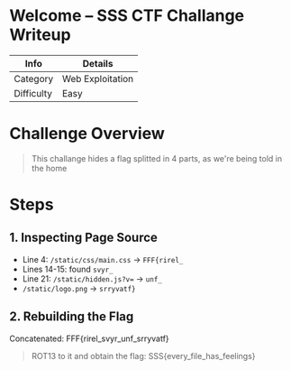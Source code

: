 #  Welcome – SSS CTF Challange Writeup

| Info        | Details            |
|-------------|--------------------|
| Category    | Web Exploitation    |
| Difficulty  | Easy                |


#  Challenge Overview

> This challange hides a flag splitted in 4 parts, as we're being told in the home


#  Steps

## 1. Inspecting Page Source

- Line 4: `/static/css/main.css` → `FFF{rirel_`
- Lines 14-15: found `svyr_`
- Line 21: `/static/hidden.js?v=` → `unf_`
- `/static/logo.png` → `srryvatf}`

## 2. Rebuilding the Flag
Concatenated: FFF{rirel_svyr_unf_srryvatf}
> ROT13 to it and obtain the flag: SSS{every_file_has_feelings}

